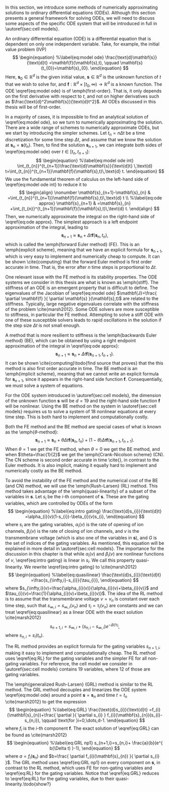 In this section, we introduce some methods of numerically approximating solutions to ordinary differential equations (ODEs). Although this section presents a general framework for solving ODEs, we will need to discuss some aspects of the specific ODE system that will be introduced in full in \autoref{sec:cell models}.

An ordinary differential equation (ODE) is a differential equation that is dependent on only one independent variable. Take, for example, the initial value problem (IVP) $$
\begin{equation}
%\label{eq:model ode}
\frac{\text{d}\mathbf{s}}{\text{d}t} =\mathbf{f}(\mathbf{s},t), \qquad \mathbf{s}(t_{0})=\mathbf{s}_{0}.
\end{equation}
$$
Here, $\mathbf{s}_{0}\in \mathbb{R}^d$ is the given initial value, $\mathbf{s} \in \mathbb{R}^d$ is the unknown function of $t$ that we wish to solve for, and $\mathbf{f}:\mathbb{R}^d \times[t_{0},\infty)\to \mathbb{R}^d$ is a known function. The ODE \eqref{eq:model ode} is of \emph{first-order}. That is, it only depends on the first derivative with respect to $t$, and not on higher derivatives such as $\frac{\text{d}^2\mathbf{s}}{\text{d}t^2}$. All ODEs discussed in this thesis will be of first-order.

In a majority of cases, it is impossible to find an analytical solution of \eqref{eq:model ode}, so we turn to numerically approximating the solution. There are a wide range of schemes to numerically approximate ODEs, but we start by introducing the simpler schemes. Let $t_{n}=n \Delta t$ be a time discretization for some time step $\Delta t$, and assume that we know the solution at $\mathbf{s}_{n}=\mathbf{s}(t_{n})$. Then, to find the solution $\mathbf{s}_{n+1}$, we can integrate both sides of \eqref{eq:model ode} over $t \in[t_{n},t_{n+1}]$: $$
\begin{equation}
%\label{eq:model ode int}
\int_{t_{n}}^{t_{n+1}}\frac{\text{d}\mathbf{s}}{\text{d}t} \,\text{d} t=\int_{t_{n}}^{t_{n+1}}\mathbf{f}(\mathbf{s},t)\,\text{d} t.
\end{equation}
$$
We use the fundamental theorem of calculus on the left-hand side of \eqref{eq:model ode int} to reduce it to $$
\begin{align}
\nonumber 
\mathbf{s}_{n+1}-\mathbf{s}_{n} & =\int_{t_{n}}^{t_{n+1}}\mathbf{f}(\mathbf{s},t)\,\text{d} t \\
%\label{eq:ode approx}
\mathbf{s}_{n+1} & =\mathbf{s}_{n} +\int_{t_{n}}^{t_{n+1}}\mathbf{f}(\mathbf{s},t)\,\text{d} t.
\end{align}
$$
Then, we numerically approximate the integral on the right-hand side of \eqref{eq:ode approx}. The simplest approach is a left endpoint approximation of the integral, leading to $$
\begin{equation}
%\label{eq:fwd euler}
\mathbf{s}_{n+1}  \approx \mathbf{s}_{n} +\Delta t\mathbf{f}(\mathbf{s}_{n},t_{n}),
\end{equation}
$$
which is called the \emph{forward Euler method} (FE). This is an \emph{explicit scheme}, meaning that we have an explicit formula for $\mathbf{s}_{n+1}$, which is very easy to implement and numerically cheap to compute. It can be shown \cite{computing} that the forward Euler method is first order accurate in time. That is, the error after $n$ time steps is proportional to $\Delta t$.

One relevant issue with the FE method is its stability properties. The ODE systems we consider in this thesis are what is known as \emph{stiff}. The stiffness of an ODE is an emergent property that is difficult to define. The eigenvalues of the Jacobian of \eqref{eq:model ode} $\mathbf{J}=\frac{ \partial \mathbf{f} }{ \partial \mathbf{s} }(\mathbf{s},t)$ are related to the stiffness. Typically, large negative eigenvalues correlate with the stiffness of the problem \cite{marsh2012}. Some ODE solvers are more susceptible to stiffness, in particular the FE method. Attempting to solve a stiff ODE with one of these susceptible solvers leads to rapid oscillations in the solution if the step size $\Delta t$ is not small enough. 

A method that is more resilient to stiffness is the \emph{backwards Euler method} (BE), which can be obtained by using a right endpoint approximation of the integral in \eqref{eq:ode approx}: $$
\begin{equation}
%\label{eq:bwd euler}
\mathbf{s}_{n+1}  \approx \mathbf{s}_{n} +\Delta t\mathbf{f}(\mathbf{s}_{n+1},t_{n+1}).
\end{equation}
$$
It can be shown \cite{computing}\todo{find source that proves} that the this method is also first order accurate in time. The BE method is an \emph{implicit scheme}, meaning that we cannot write an explicit formula for $\mathbf{s}_{n+1}$, since it appears in the right-hand side function $\mathbf{f}$. Consequentially, we must solve a system of equations. 

For the ODE system introduced in \autoref{sec:cell models}, the dimension of the unknown function $\mathbf{s}$ will be $d=19$ and the right-hand side function $\mathbf{f}$ will be nonlinear. Using the BE method on the system in \autoref{sec:cell models} requires us to solve a system of $18$ nonlinear equations at every time step. This is both hard to implement and computationally costly.

Both the FE method and the BE method are special cases of what is known as the \emph{$\theta$-method}: $$
\begin{equation}
\mathbf{s}_{n+1}\approx \mathbf{s}_{n}+\theta \Delta t\mathbf{f}(\mathbf{s}_{n},t_{n})+(1-\theta)\Delta t\mathbf{f}(\mathbf{s}_{n+1},t_{n+1}).
\end{equation}
$$
When $\theta=1$ we get the FE method, when $\theta=0$ we get the BE method, and when $\theta=\frac{1}{2}$ we get the \emph{Crank-Nicolson scheme} (CN). The CN scheme is second order accurate in time \cite{}, in contrast to the Euler methods. It is also implicit, making it equally hard to implement and numerically costly as the BE method. 

To avoid the instability of the FE method and the numerical cost of the BE (and CN) method, we will use the \emph{Rush-Larsen} (RL) method. This method takes advantage of the \emph{quasi-linearity} of a subset of the variables in $\mathbf{s}$. Let $s_{i}$ be the $i$-th component of $\mathbf{s}$. These are the gating variables, which are controlled by ODEs of the form
$$
\begin{equation} 
%\label{eq:intro gating}
    \frac{\text{d}s_{i}}{\text{d}t} =\alpha_{i}(v)(1-s_{i})-\beta_{i}(v)s_{i},
\end{equation}
$$
where $s_{i}$ are the gating variables, $\alpha_{i}(v)$ is the rate of opening of ion channels, $\beta_{i}(v)$ is the rate of closing of ion channels, and $v$ is the transmembrane voltage (which is also one of the variables in $\mathbf{s}$), and $G$ is the set of indices of the gating variables. As mentioned, this equation will be explained in more detail in \autoref{sec:cell models}. The importance for the discussion in this chapter is that while $\alpha_{i}(v)$ and $\beta_{i}(v)$ are nonlinear functions of $v$, \eqref{eq:intro gating} is linear in $s_{i}$. We call this property quasi-linearity. We rewrite \eqref{eq:intro gating} to \cite{marsh2012}$$
\begin{equation}
%\label{eq:quasilinear}
	\frac{\text{d}s_{i}}{\text{d}t} =\frac{s_{\infty,i}-s_{i}}{\tau_{i}},
\end{equation}
$$
where $s_{\infty,i}(v)=\frac{\alpha_{i}(v)}{\alpha_{i}(v)+\beta_{i}(v)}$ and $\tau_{i}(v)=\frac{1}{\alpha_{i}(v)+\beta_{i}(v)}$. The idea of the RL method is to assume that the transmembrane voltage $v=v_{n}$ is constant over each time step, such that $s_{\infty,i}=s_{\infty,i}(v_{n})$ and $\tau_{i}=\tau_{i}(v_{n})$ are constants and we can treat \eqref{eq:quasilinear} as a linear ODE with the exact solution \cite{marsh2012} $$
\begin{equation}
	%\label{eq:RL}
	s_{n+1,i}=s_{\infty,i}+(s_{n,i}-s_{\infty,i})e^{ -\Delta t/\tau_{i} },
\end{equation}
$$
where $s_{n,i}=s_{i}(t_{n})$.

The RL method provides an explicit formula for the gating variables $s_{n+1,i}$, making it easy to implement and computationally cheap. The RL method uses \eqref{eq:RL} for the gating variables and the simpler FE for all non-gating variables. For reference, the cell model we consider in \autoref{sec:cell models} contains 19 variables, where 12 of those are gating variables.

The \emph{generalized Rush-Larsen} (GRL) method is similar to the RL method. The GRL method decouples and linearizes the ODE system \eqref{eq:model ode} around a point $\mathbf{s}=\mathbf{s}_{n}$ and time $t=t_{n}$ \cite{marsh2012} to get the expression$$
\begin{equation}
%\label{eq:GRL}
	\frac{\text{d}s_{i}}{\text{d}t} =f_{i}(\mathbf{s}_{n})+\frac{ \partial  }{ \partial s_{i} } f_{i}(\mathbf{s}_{n})(s_{i}-s_{n,i}), \qquad \text{for }i=0,\dots,d-1.
\end{equation}
$$
where $f_{i}$ is the $i$-th component $\mathbf{f}$. The exact solution of \eqref{eq:GRL} can be found as \cite{marsh2012}$$
\begin{equation}
%\label{eq:GRL np1}
	s_{n+1,i}=s_{n,i}+ \frac{a}{b}(e^{ b(\Delta t) }-1),
\end{equation}
$$
where $a=f_{i}(\mathbf{s}_{n})$ and $b=\frac{ \partial f_{i}(\mathbf{s}_{n}) }{ \partial s_{i} }$. The GRL method uses \eqref{eq:GRL np1} on every component on $\mathbf{s}$, in contrast to the RL method, which uses FE for non-gating variables and \eqref{eq:RL} for the gating variables. Notice that \eqref{eq:GRL} reduces to \eqref{eq:RL} for the gating variables, due to their quasi-linearity.\todo{show?}



